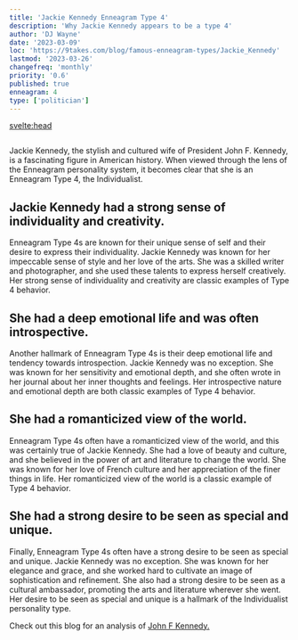 ```yaml
---
title: 'Jackie Kennedy Enneagram Type 4'
description: 'Why Jackie Kennedy appears to be a type 4'
author: 'DJ Wayne'
date: '2023-03-09'
loc: 'https://9takes.com/blog/famous-enneagram-types/Jackie_Kennedy'
lastmod: '2023-03-26'
changefreq: 'monthly'
priority: '0.6'
published: true
enneagram: 4
type: ['politician']
---
```


<svelte:head>

  <meta property="og:image" content="https://9takes.com/types/4s/Jackie_Kennedy.webp" />
  <link rel="canonical" href="https://9takes.com/blog/famous-enneagram-types/Jackie_Kennedy">
</svelte:head>

<script>
	import  PopCard  from "../../lib/components/atoms/PopCard.svelte";
</script>
<div
	style="display: flex;
    justify-content: center;
	"
>
	<PopCard
		image={`/types/4s/${'Jackie_Kennedy'}.webp`}
		showIcon={false}
		text="Jackie Kennedy"
		subtext=""
	/>
</div>

Jackie Kennedy, the stylish and cultured wife of President John F. Kennedy, is a fascinating figure in American history. When viewed through the lens of the Enneagram personality system, it becomes clear that she is an Enneagram Type 4, the Individualist.

## Jackie Kennedy had a strong sense of individuality and creativity.

Enneagram Type 4s are known for their unique sense of self and their desire to express their individuality. Jackie Kennedy was known for her impeccable sense of style and her love of the arts. She was a skilled writer and photographer, and she used these talents to express herself creatively. Her strong sense of individuality and creativity are classic examples of Type 4 behavior.

## She had a deep emotional life and was often introspective.

Another hallmark of Enneagram Type 4s is their deep emotional life and tendency towards introspection. Jackie Kennedy was no exception. She was known for her sensitivity and emotional depth, and she often wrote in her journal about her inner thoughts and feelings. Her introspective nature and emotional depth are both classic examples of Type 4 behavior.

## She had a romanticized view of the world.

Enneagram Type 4s often have a romanticized view of the world, and this was certainly true of Jackie Kennedy. She had a love of beauty and culture, and she believed in the power of art and literature to change the world. She was known for her love of French culture and her appreciation of the finer things in life. Her romanticized view of the world is a classic example of Type 4 behavior.

## She had a strong desire to be seen as special and unique.

Finally, Enneagram Type 4s often have a strong desire to be seen as special and unique. Jackie Kennedy was no exception. She was known for her elegance and grace, and she worked hard to cultivate an image of sophistication and refinement. She also had a strong desire to be seen as a cultural ambassador, promoting the arts and literature wherever she went. Her desire to be seen as special and unique is a hallmark of the Individualist personality type.

Check out this blog for an analysis of <a href="/blog/famous-enneagram-types/John_F_Kennedy">John F Kennedy.</a>

